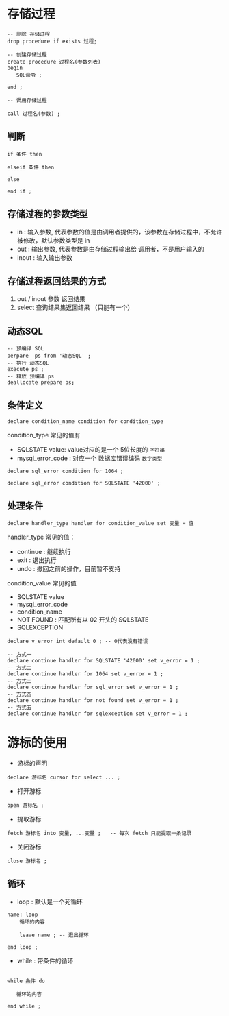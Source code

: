 # 存储过程

```
-- 删除 存储过程
drop procedure if exists 过程; 

-- 创建存储过程
create procedure 过程名(参数列表)
begin
   SQL命令 ;

end ;

-- 调用存储过程 

call 过程名(参数) ;

```

## 判断

```
if 条件 then 

elseif 条件 then 

else 

end if ;

```

## 存储过程的参数类型

- in : 输入参数, 代表参数的值是由调用者提供的，该参数在存储过程中，不允许被修改，默认参数类型是 in
- out : 输出参数, 代表参数是由存储过程输出给 调用者，不是用户输入的
- inout : 输入输出参数


## 存储过程返回结果的方式
1. out / inout 参数 返回结果
2. select 查询结果集返回结果 （只能有一个）


## 动态SQL

```
-- 预编译 SQL
perpare  ps from '动态SQL' ; 
-- 执行 动态SQL
execute ps ;
-- 释放 预编译 ps 
deallocate prepare ps;
```

## 条件定义

`declare condition_name condition for condition_type `

condition_type 常见的值有	
- SQLSTATE value: value对应的是一个 5位长度的 `字符串`	
- mysql_error_code : 对应一个 数据库错误编码 `数字类型`

```
declare sql_error condition for 1064 ;

declare sql_error condition for SQLSTATE '42000' ;
```

## 处理条件

`declare handler_type handler for condition_value set 变量 = 值`

handler_type 常见的值：
- continue  : 继续执行
- exit  : 退出执行
- undo : 撤回之前的操作，目前暂不支持

condition_value 常见的值
- SQLSTATE value
- mysql_error_code
- condition_name
- NOT FOUND : 匹配所有以 02 开头的 SQLSTATE
- SQLEXCEPTION 

```
declare v_error int default 0 ; -- 0代表没有错误

-- 方式一
declare continue handler for SQLSTATE '42000' set v_error = 1 ;
-- 方式二
declare continue handler for 1064 set v_error = 1 ;
-- 方式三
declare continue handler for sql_error set v_error = 1 ;
-- 方式四
declare continue handler for not found set v_error = 1 ;
-- 方式五
declare continue handler for sqlexception set v_error = 1 ;

```

# 游标的使用

- 游标的声明

```
declare 游标名 cursor for select ... ;

```
- 打开游标

```
open 游标名 ;
```

- 提取游标

```
fetch 游标名 into 变量, ...变量 ;   -- 每次 fetch 只能提取一条记录
```

- 关闭游标
```
close 游标名 ;
```


## 循环

- loop : 默认是一个死循环

```
name: loop
	循环的内容 
	
	leave name ; -- 退出循环
	
end loop ;

```

- while : 带条件的循环

```

while 条件 do

   循环的内容
   
end while ;
```